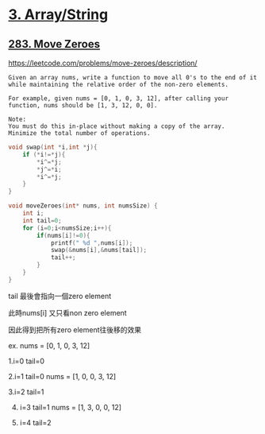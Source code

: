 # [3. Array/String](/arraystring.md)

## [283. Move Zeroes](https://leetcode.com/problems/move-zeroes/)

https://leetcode.com/problems/move-zeroes/description/

    Given an array nums, write a function to move all 0's to the end of it while maintaining the relative order of the non-zero elements.
    
    For example, given nums = [0, 1, 0, 3, 12], after calling your function, nums should be [1, 3, 12, 0, 0].
    
    Note:
    You must do this in-place without making a copy of the array.
    Minimize the total number of operations.

```c
void swap(int *i,int *j){
    if (*i!=*j){
        *i^=*j;
        *j^=*i;
        *i^=*j;
    }
}

void moveZeroes(int* nums, int numsSize) {
    int i;
    int tail=0;
    for (i=0;i<numsSize;i++){
        if(nums[i]!=0){
            printf(" %d ",nums[i]);
            swap(&nums[i],&nums[tail]);
            tail++;
        }
    }
}
```

tail 最後會指向一個zero element

此時nums[i] 又只看non zero element

因此得到把所有zero element往後移的效果

ex. 
nums = [0, 1, 0, 3, 12]

1.i=0
tail=0

2.i=1
tail=0
nums = [1, 0, 0, 3, 12]

3.i=2
tail=1

4. i=3
tail=1
nums = [1, 3, 0, 0, 12]

5. i=4
tail=2